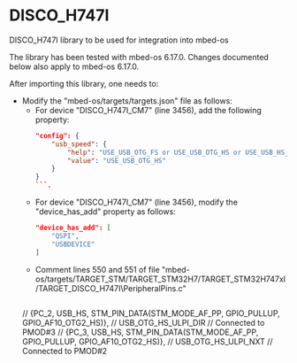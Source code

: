 # DISCO_H747I
DISCO_H747I library to be used for integration into mbed-os

The library has been tested with mbed-os 6.17.0. Changes documented
below also apply to mbed-os 6.17.0.

After importing this library, one needs to: 
- Modify the "mbed-os/targets/targets.json" file as follows:
   - For device "DISCO_H747I_CM7" (line 3456), add the following property:
      ```json
      "config": {
          "usb_speed": {
              "help": "USE_USB_OTG_FS or USE_USB_OTG_HS or USE_USB_HS_IN_FS",
              "value": "USE_USB_OTG_HS"
          }
      }
      ```.
   - For device "DISCO_H747I_CM7" (line 3456), modify the "device_has_add" property
   as follows:
      ```json
      "device_has_add": [
          "QSPI",
          "USBDEVICE"
      ]
      ```
   - Comment lines 550 and 551 of file "mbed-os/targets/TARGET_STM/TARGET_STM32H7/TARGET_STM32H747xI/TARGET_DISCO_H747I\PeripheralPins.c"
     ```cpp
    //    {PC_2,      USB_HS, STM_PIN_DATA(STM_MODE_AF_PP, GPIO_PULLUP, GPIO_AF10_OTG2_HS)}, // USB_OTG_HS_ULPI_DIR // Connected to PMOD\#3
    //    {PC_3,      USB_HS, STM_PIN_DATA(STM_MODE_AF_PP, GPIO_PULLUP, GPIO_AF10_OTG2_HS)}, // USB_OTG_HS_ULPI_NXT // Connected to PMOD\#2
     ```



